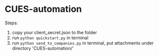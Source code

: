 # CUES-automation
Steps:<br/>
1. copy your client_secret.json to the folder<br/>
2. run `python quickstart.py` in terminal<br/>
3. run `python send_to_companies.py` in terminal, put attachments under directory 'CUES-automation/'<br/>

